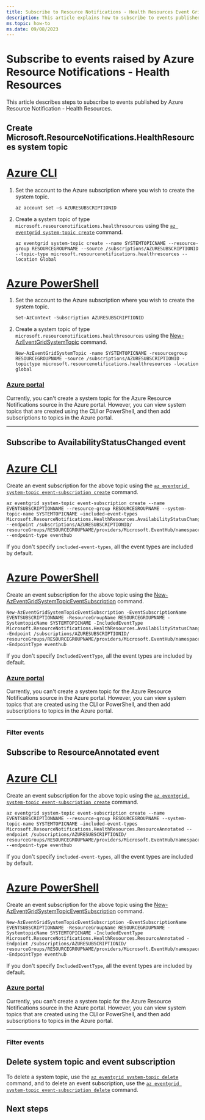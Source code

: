 ```yaml
---
title: Subscribe to Resource Notifications - Health Resources Event Grid events
description: This article explains how to subscribe to events published by Azure Resource Notifications - Health Resources. 
ms.topic: how-to
ms.date: 09/08/2023
---
```


# Subscribe to events raised by Azure Resource Notifications - Health Resources
This article describes steps to subscribe to events published by Azure Resource Notification - Health Resources. 

## Create Microsoft.ResourceNotifications.HealthResources system topic

# [Azure CLI](#azure-cli)

1. Set the account to the Azure subscription where you wish to create the system topic.

    ```azurecli-interactive
    az account set –s AZURESUBSCRIPTIONID
    ```
2. Create a system topic of type `microsoft.resourcenotifications.healthresources` using the [`az eventgrid system-topic create`](/cli/azure/eventgrid/system-topicaz-eventgrid-system-topic-create) command.

    ```azurecli-interactive
    az eventgrid system-topic create --name SYSTEMTOPICNAME --resource-group RESOURCEGROUPNAME --source /subscriptions/AZURESUBSCRIPTIONID --topic-type microsoft.resourcenotifications.healthresources --location Global        
    ```
# [Azure PowerShell](#azure-powershell)

1. Set the account to the Azure subscription where you wish to create the system topic. 

    ```azurepowershell-interactive
    Set-AzContext -Subscription AZURESUBSCRIPTIONID
    ```
2. Create a system topic of type `microsoft.resourcenotifications.healthresources` using the [New-AzEventGridSystemTopic](/powershell/module/az.eventgrid/new-azeventgridsystemtopic) command.

    ```azurecli-interactive
    New-AzEventGridSystemTopic -name SYSTEMTOPICNAME -resourcegroup RESOURCEGROUPNAME -source /subscriptions/AZURESUBSCRIPTIONID -topictype microsoft.resourcenotifications.healthresources -location global    
    ```

### [Azure portal](#azure-portal)
Currently, you can't create a system topic for the Azure Resource Notifications source in the Azure portal. However, you can view system topics that are created using the CLI or PowerShell, and then add subscriptions to topics in the Azure portal. 

---

## Subscribe to AvailabilityStatusChanged event

# [Azure CLI](#azure-cli)
Create an event subscription for the above topic using the [`az eventgrid system-topic event-subscription create`](/cli/azure/eventgrid/system-topic/event-subscription#az-eventgrid-system-topic-event-subscription-create) command.

```azurecli-interactive
az eventgrid system-topic event-subscription create --name EVENTSUBSCRIPTIONNAME --resource-group RESOURCEGROUPNAME --system-topic-name SYSTEMTOPICNAME –included-event-types Microsoft.ResourceNotifications.HealthResources.AvailabilityStatusChanged --endpoint /subscriptions/AZURESUBSCRIPTIONID/ resourceGroups/RESOURCEGROUPNAME/providers/Microsoft.EventHub/namespaces/MYEVENTHUBSNAMESPACE/eventhubs/MYEVENTHUB --endpoint-type eventhub        
```

If you don't specify `included-event-types`, all the event types are included by default.    

# [Azure PowerShell](#azure-powershell)

Create an event subscription for the above topic using the [New-AzEventGridSystemTopicEventSubscription](/powershell/module/az.eventgrid/new-azeventgridsystemtopiceventsubscription) command. 

```azurecli-interactive
New-AzEventGridSystemTopicEventSubscription -EventSubscriptionName EVENTSUBSCRIPTIONNAME -ResourceGroupName RESOURCEGROUPNAME -SystemtopicName SYSTEMTOPICNAME -IncludedEventType Microsoft.ResourceNotifications.HealthResources.AvailabilityStatusChanged -Endpoint /subscriptions/AZURESUBSCRIPTIONID/ resourceGroups/RESOURCEGROUPNAME/providers/Microsoft.EventHub/namespaces/EVENTHUBSNAMESPACE/eventhubs/EVENTHUB -EndpointType eventhub
```

If you don't specify `IncludedEventType`, all the event types are included by default.    

### [Azure portal](#azure-portal)
Currently, you can't create a system topic for the Azure Resource Notifications source in the Azure portal. However, you can view system topics that are created using the CLI or PowerShell, and then add subscriptions to topics in the Azure portal. 

---

### Filter events


## Subscribe to ResourceAnnotated event

# [Azure CLI](#azure-cli)
Create an event subscription for the above topic using the [`az eventgrid system-topic event-subscription create`](/cli/azure/eventgrid/system-topic/event-subscription#az-eventgrid-system-topic-event-subscription-create) command.

```azurecli-interactive
az eventgrid system-topic event-subscription create --name EVENTSUBSCRIPTIONNAME --resource-group RESOURCEGROUPNAME --system-topic-name SYSTEMTOPICNAME –included-event-types Microsoft.ResourceNotifications.HealthResources.ResourceAnnotated --endpoint /subscriptions/AZURESUBSCRIPTIONID/ resourceGroups/RESOURCEGROUPNAME/providers/Microsoft.EventHub/namespaces/MYEVENTHUBSNAMESPACE/eventhubs/MYEVENTHUB --endpoint-type eventhub        
```

If you don't specify `included-event-types`, all the event types are included by default.    

# [Azure PowerShell](#azure-powershell)

Create an event subscription for the above topic using the [New-AzEventGridSystemTopicEventSubscription](/powershell/module/az.eventgrid/new-azeventgridsystemtopiceventsubscription) command. 

```azurecli-interactive
New-AzEventGridSystemTopicEventSubscription -EventSubscriptionName EVENTSUBSCRIPTIONNAME -ResourceGroupName RESOURCEGROUPNAME -SystemtopicName SYSTEMTOPICNAME -IncludedEventType Microsoft.ResourceNotifications.HealthResources.ResourceAnnotated -Endpoint /subscriptions/AZURESUBSCRIPTIONID/ resourceGroups/RESOURCEGROUPNAME/providers/Microsoft.EventHub/namespaces/EVENTHUBSNAMESPACE/eventhubs/EVENTHUB -EndpointType eventhub
```

If you don't specify `IncludedEventType`, all the event types are included by default.    

### [Azure portal](#azure-portal)
Currently, you can't create a system topic for the Azure Resource Notifications source in the Azure portal. However, you can view system topics that are created using the CLI or PowerShell, and then add subscriptions to topics in the Azure portal. 

---


### Filter events

## Delete system topic and event subscription
To delete a system topic, use the [`az eventgrid system-topic delete`](/cli/azure/eventgrid/system-topic#az-eventgrid-system-topic-delete) command, and to delete an event subscription, use the [`az eventgrid system-topic event-subscription delete`](/cli/azure/eventgrid/system-topic/event-subscription#az-eventgrid-system-topic-event-subscription-delete) command.



## Next steps



